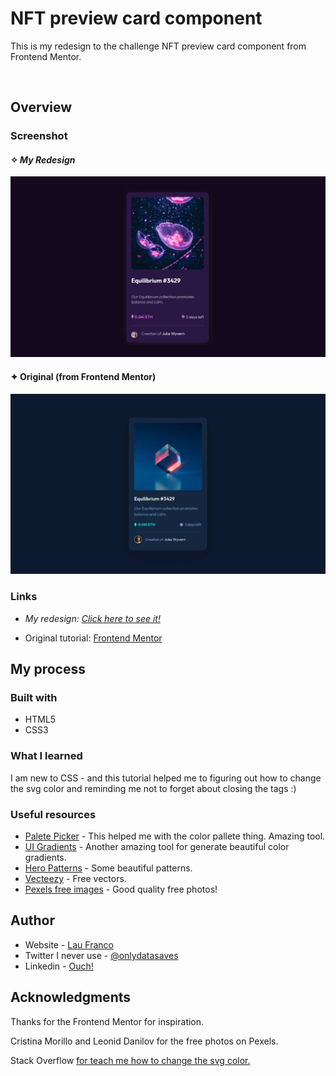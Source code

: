 # NFT preview card component
This is my redesign to the challenge NFT preview card component from Frontend Mentor. 

<br>

## Overview

### Screenshot

#### ✧  _My Redesign_

![](./images/my-redesign-nft.jpg)

#### ✦  Original (from Frontend Mentor)
![](./images/original.jpg)


### Links
- _My redesign:_ [_Click here to see it!_](https:/) 

- Original tutorial: [Frontend Mentor](https://www.frontendmentor.io/solutions/nft-preview-6rDBKlTQJ)

## My process

### Built with

- HTML5
- CSS3


### What I learned

I am new to CSS - and this tutorial helped me to figuring out how to change the svg color and reminding me not to forget about closing the tags :)


### Useful resources

- [Palete Picker](https://coolors.co) - This helped me with the color pallete thing. Amazing tool.
- [UI Gradients](https://uigradients.com) - Another amazing tool for generate beautiful color gradients. 
- [Hero Patterns](https://heropatterns.com) - Some beautiful patterns.
- [Vecteezy](https://www.vecteezy.com) - Free vectors.
- [Pexels free images](https://www.pexels.com/) - Good quality free photos!

## Author

- Website - [Lau Franco](https://clojur.wordpress.com)
- Twitter I never use - [@onlydatasaves](https://twitter.com/onlydatasaves)
- Linkedin - [Ouch!](https://www.linkedin.com/in/laurianne-franco/)

## Acknowledgments

Thanks for the Frontend Mentor for inspiration. 

Cristina Morillo and Leonid Danilov for the free photos on Pexels.

Stack Overflow [for teach me how to change the svg color.](
https://stackoverflow.com/questions/22252472/how-to-change-the-color-of-an-svg-element)



